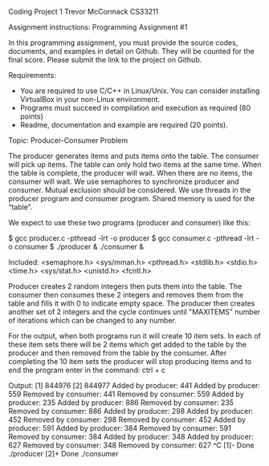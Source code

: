 Coding Project 1
Trevor McCormack
CS33211

Assignment instructions:
Programming Assignment #1

In this programming assignment, you must provide the source codes, documents, and examples in detail on Github. They will be counted for the final score. Please submit the link to the project on Github. 

Requirements:
-	You are required to use C/C++ in Linux/Unix. You can consider installing VirtualBox in your non-Linux environment.
-	Programs must succeed in compilation and execution as required (80 points)
-	Readme, documentation and example are required (20 points).

Topic: Producer-Consumer Problem

The producer generates items and puts items onto the table. The consumer will pick up items. The table can only hold two items at the same time. When the table is complete, the producer will wait. When there are no items, the consumer will wait. We use semaphores to synchronize producer and consumer.  Mutual exclusion should be considered. We use threads in the producer program and consumer program. Shared memory is used for the “table”.

We expect to use these two programs (producer and consumer) like this:

$ gcc producer.c -pthread -lrt -o producer
$ gcc consumer.c -pthread -lrt -o consumer
$ ./producer & ./consumer &




Included:
<semaphore.h>
<sys/mman.h>
<pthread.h>
<stdlib.h>
<stdio.h>
<time.h>
<sys/stat.h>
<unistd.h>
<fcntl.h>


Producer creates 2 random integers then puts them into the table. The consumer then consumes these 2 integers and removes them from the table and fills it with 0 to indicate empty space. The producer then creates another set of 2 integers and the cycle continues until "MAXITEMS" number of iterations which can be changed to any number. 


For the output, when both programs run it will create 10 item sets. In each of these item sets there will be 2 items which get added to the table by the producer and then removed from the table by the consumer. After completing the 10 item sets the producer will stop producing items and to end the program enter in the command: ctrl + c

Output:
[1] 844976
[2] 844977
Added by producer: 441
Added by producer: 559
Removed by consumer: 441
Removed by consumer: 559
Added by producer: 235
Added by producer: 886
Removed by consumer: 235
Removed by consumer: 886
Added by producer: 298
Added by producer: 452
Removed by consumer: 298
Removed by consumer: 452
Added by producer: 591
Added by producer: 384
Removed by consumer: 591
Removed by consumer: 384
Added by producer: 348
Added by producer: 627
Removed by consumer: 348
Removed by consumer: 627
^C
[1]-  Done                    ./producer
[2]+  Done                    ./consumer


